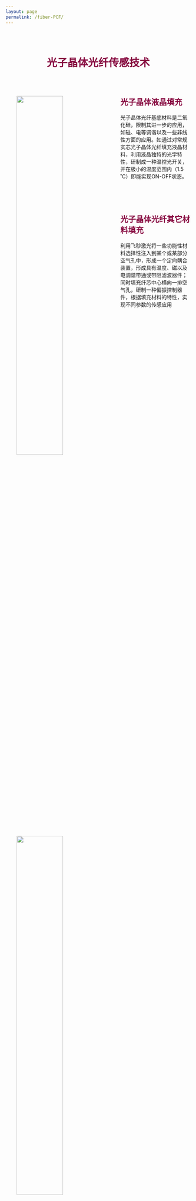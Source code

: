 ```yaml
---
layout: page
permalink: /fiber-PCF/
---
```


<h1 style="color: #870A40; padding-top: 2.5rem; padding-bottom: 0.8rem; text-align:center;">光子晶体光纤传感技术</h1>

<div class="wrap clearfix">
    <img src="{{ site.baseurl }}/images/all.jpg" style="float: left; width: 50%; margin: 15px; padding: 15px;" >
    <h2 style="color: #870A40;padding-top: 1.9rem;">光子晶体液晶填充</h2> 
    <ul>    
    光子晶体光纤基底材料是二氧化硅，限制其进一步的应用，如磁、电等调谐以及一些非线性方面的应用。如通过对常规实芯光子晶体光纤填充液晶材料，利用液晶独特的光学特性，研制成一种温控光开关，并在极小的温度范围内（1.5 ˚C）即能实现ON-OFF状态。
    <ul>
</div>

<br>

<div class="wrap clearfix">
    <img src="{{ site.baseurl }}/images/choice.jpg" style="float: left; width: 50%; margin: 15px; padding: 15px;" >
    <h2 style="color: #870A40;padding-top: 1.9rem;">光子晶体光纤其它材料填充</h2> 
    <ul>
        利用飞秒激光将一些功能性材料选择性注入到某个或某部分空气孔中，形成一个定向耦合装置，形成具有温度、磁以及电调谐带通或带阻滤波器件；同时填充纤芯中心横向一排空气孔，研制一种偏振控制器件，根据填充材料的特性，实现不同参数的传感应用
    </ul>
</div>

<br>
